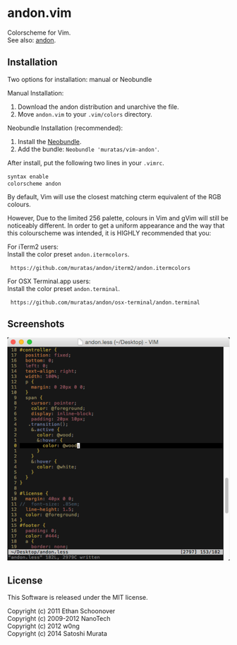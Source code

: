 # andon.vim
Colorscheme for Vim.  
See also: [andon](https://github.com/muratas/andon).

## Installation

Two options for installation: manual or Neobundle

Manual Installation:  
1. Download the andon distribution and unarchive the file.  
2. Move `andon.vim` to your `.vim/colors` directory.

Neobundle Installation (recommended):  
1. Install the [Neobundle](https://github.com/Shougo/neobundle.vim).  
2. Add the bundle: `Neobundle 'muratas/vim-andon'`.

After install, put the following two lines in your `.vimrc`.

    syntax enable
    colorscheme andon

By default, Vim will use the closest matching cterm equivalent of the RGB colours.

However, Due to the limited 256 palette, colours in Vim and gVim will still be noticeably different. In order to get a uniform appearance and the way that this colourscheme was intended, it is HIGHLY recommended that you:

For iTerm2 users:  
Install the color preset `andon.itermcolors`.

     https://github.com/muratas/andon/iterm2/andon.itermcolors

For OSX Terminal.app users:  
Install the color preset `andon.terminal`.

     https://github.com/muratas/andon/osx-terminal/andon.terminal

## Screenshots

![screenshot](https://github.com/muratas/andon/raw/master/doc/images/screenshot01.png)

## License
This Software is released under the MIT license.

Copyright (c) 2011 Ethan Schoonover  
Copyright (c) 2009-2012 NanoTech  
Copyright (c) 2012 w0ng  
Copyright (c) 2014 Satoshi Murata
